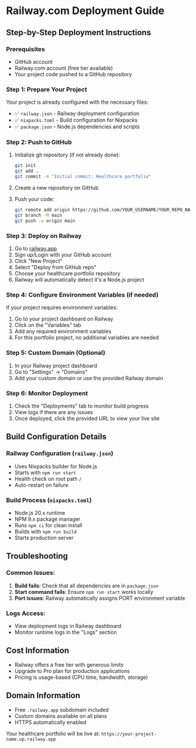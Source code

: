 # Railway.com Deployment Guide

## Step-by-Step Deployment Instructions

### Prerequisites
- GitHub account
- Railway.com account (free tier available)
- Your project code pushed to a GitHub repository

### Step 1: Prepare Your Project
Your project is already configured with the necessary files:
- ✅ `railway.json` - Railway deployment configuration
- ✅ `nixpacks.toml` - Build configuration for Nixpacks
- ✅ `package.json` - Node.js dependencies and scripts

### Step 2: Push to GitHub
1. Initialize git repository (if not already done):
   ```bash
   git init
   git add .
   git commit -m "Initial commit: Healthcare portfolio"
   ```

2. Create a new repository on GitHub
3. Push your code:
   ```bash
   git remote add origin https://github.com/YOUR_USERNAME/YOUR_REPO_NAME.git
   git branch -M main
   git push -u origin main
   ```

### Step 3: Deploy on Railway
1. Go to [railway.app](https://railway.app)
2. Sign up/Login with your GitHub account
3. Click "New Project"
4. Select "Deploy from GitHub repo"
5. Choose your healthcare portfolio repository
6. Railway will automatically detect it's a Node.js project

### Step 4: Configure Environment Variables (if needed)
If your project requires environment variables:
1. Go to your project dashboard on Railway
2. Click on the "Variables" tab
3. Add any required environment variables
4. For this portfolio project, no additional variables are needed

### Step 5: Custom Domain (Optional)
1. In your Railway project dashboard
2. Go to "Settings" → "Domains"
3. Add your custom domain or use the provided Railway domain

### Step 6: Monitor Deployment
1. Check the "Deployments" tab to monitor build progress
2. View logs if there are any issues
3. Once deployed, click the provided URL to view your live site

## Build Configuration Details

### Railway Configuration (`railway.json`)
- Uses Nixpacks builder for Node.js
- Starts with `npm run start`
- Health check on root path `/`
- Auto-restart on failure

### Build Process (`nixpacks.toml`)
- Node.js 20.x runtime
- NPM 9.x package manager
- Runs `npm ci` for clean install
- Builds with `npm run build`
- Starts production server

## Troubleshooting

### Common Issues:
1. **Build fails**: Check that all dependencies are in `package.json`
2. **Start command fails**: Ensure `npm run start` works locally
3. **Port issues**: Railway automatically assigns PORT environment variable

### Logs Access:
- View deployment logs in Railway dashboard
- Monitor runtime logs in the "Logs" section

## Cost Information
- Railway offers a free tier with generous limits
- Upgrade to Pro plan for production applications
- Pricing is usage-based (CPU time, bandwidth, storage)

## Domain Information
- Free `.railway.app` subdomain included
- Custom domains available on all plans
- HTTPS automatically enabled

Your healthcare portfolio will be live at: `https://your-project-name.up.railway.app`